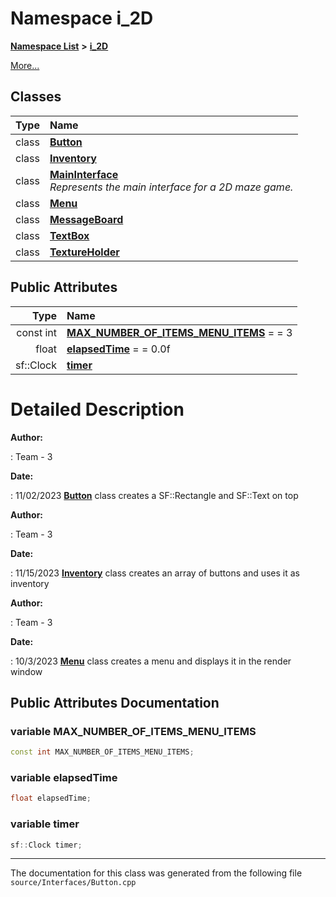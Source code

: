 

# Namespace i\_2D



[**Namespace List**](namespaces.md) **>** [**i\_2D**](namespacei__2_d.md)



[More...](#detailed-description)
















## Classes

| Type | Name |
| ---: | :--- |
| class | [**Button**](classi__2_d_1_1_button.md) <br> |
| class | [**Inventory**](classi__2_d_1_1_inventory.md) <br> |
| class | [**MainInterface**](classi__2_d_1_1_main_interface.md) <br>_Represents the main interface for a 2D maze game._  |
| class | [**Menu**](classi__2_d_1_1_menu.md) <br> |
| class | [**MessageBoard**](classi__2_d_1_1_message_board.md) <br> |
| class | [**TextBox**](classi__2_d_1_1_text_box.md) <br> |
| class | [**TextureHolder**](classi__2_d_1_1_texture_holder.md) <br> |






## Public Attributes

| Type | Name |
| ---: | :--- |
|  const int | [**MAX\_NUMBER\_OF\_ITEMS\_MENU\_ITEMS**](#variable-max_number_of_items_menu_items)   = = 3<br> |
|  float | [**elapsedTime**](#variable-elapsedtime)   = = 0.0f<br> |
|  sf::Clock | [**timer**](#variable-timer)  <br> |












































# Detailed Description




**Author:**

: Team - 3 




**Date:**

: 11/02/2023 [**Button**](classi__2_d_1_1_button.md) class creates a SF::Rectangle and SF::Text on top




**Author:**

: Team - 3 




**Date:**

: 11/15/2023 [**Inventory**](classi__2_d_1_1_inventory.md) class creates an array of buttons and uses it as inventory




**Author:**

: Team - 3 




**Date:**

: 10/3/2023 [**Menu**](classi__2_d_1_1_menu.md) class creates a menu and displays it in the render window 





    
## Public Attributes Documentation




### variable MAX\_NUMBER\_OF\_ITEMS\_MENU\_ITEMS 

```C++
const int MAX_NUMBER_OF_ITEMS_MENU_ITEMS;
```






### variable elapsedTime 

```C++
float elapsedTime;
```






### variable timer 

```C++
sf::Clock timer;
```




------------------------------
The documentation for this class was generated from the following file `source/Interfaces/Button.cpp`

